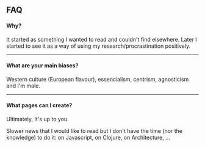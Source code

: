 ## FAQ

#### Why?

It started as something I wanted to read and couldn't find elsewhere. Later I started to see it as a way of using my research/procrastination positively.

---

#### What are your main biases?

Western culture (European flavour), essencialism, centrism, agnosticism and I'm male.

---

#### What pages can I create?

Ultimately, It's up to you.

Slower news that I would like to read but I don't have the time (nor the knowledge) to do it: on Javascript, on Clojure, on Architecture, ...